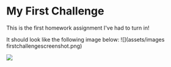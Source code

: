 # My First Challenge

This is the first homework assignment I've had to turn in!

It should look like the following image below:
![](assets/images firstchallengescreenshot.png)

<img src= "assets/images/firstchallegescreenshot.png">